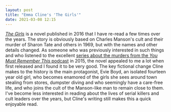 ```yaml
---
layout: post
title: "Emma Cline's 'The Girls'"
date: 2021-03-08 12:15
---
```


[*The Girls*](https://bookshop.org/books/the-girls-9780812988024/9780812998603) is a novel published in 2016 that I have re-read a few times over the years. The story is obviously based on Charles Manson's cult and their murder of Sharon Tate and others in 1969, but with the names and other details changed. As someone who was previously interested in such things and who listened to the excellent [series about the murders from the *You Must Remember This* podcast](https://www.youmustrememberthispodcast.com/episodes/2020/1/20/charles-mansons-hollywood) in 2015, the novel appealed to me a lot when first released and I found it to be very good. The key fictional change Cline makes to the history is the main protagonist, Evie Boyd, an isolated fourteen year old girl, who becomes enamored of the girls she sees around town stealing from stores, dumpster diving and who seemingly have a care-free life, and who joins the cult of the Manson-like man to remain close to them. I've become less interested in reading about the lives of serial killers and cult leaders over the years, but Cline's writing still makes this a quick enjoyable read.
